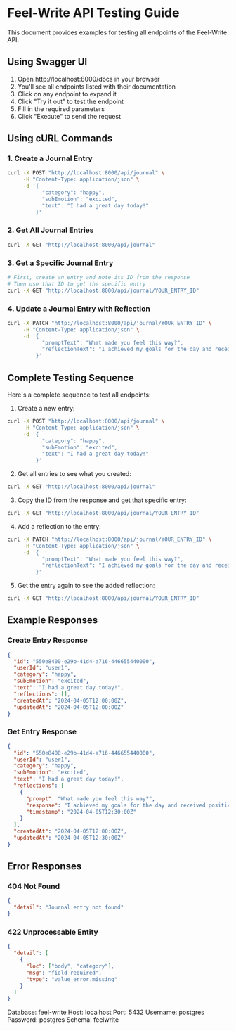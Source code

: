# Feel-Write API Testing Guide

This document provides examples for testing all endpoints of the Feel-Write API.

## Using Swagger UI

1. Open http://localhost:8000/docs in your browser
2. You'll see all endpoints listed with their documentation
3. Click on any endpoint to expand it
4. Click "Try it out" to test the endpoint
5. Fill in the required parameters
6. Click "Execute" to send the request

## Using cURL Commands

### 1. Create a Journal Entry
```bash
curl -X POST "http://localhost:8000/api/journal" \
     -H "Content-Type: application/json" \
     -d '{
           "category": "happy",
           "subEmotion": "excited",
           "text": "I had a great day today!"
         }'
```

### 2. Get All Journal Entries
```bash
curl -X GET "http://localhost:8000/api/journal"
```

### 3. Get a Specific Journal Entry
```bash
# First, create an entry and note its ID from the response
# Then use that ID to get the specific entry
curl -X GET "http://localhost:8000/api/journal/YOUR_ENTRY_ID"
```

### 4. Update a Journal Entry with Reflection
```bash
curl -X PATCH "http://localhost:8000/api/journal/YOUR_ENTRY_ID" \
     -H "Content-Type: application/json" \
     -d '{
           "promptText": "What made you feel this way?",
           "reflectionText": "I achieved my goals for the day and received positive feedback."
         }'
```

## Complete Testing Sequence

Here's a complete sequence to test all endpoints:

1. Create a new entry:
```bash
curl -X POST "http://localhost:8000/api/journal" \
     -H "Content-Type: application/json" \
     -d '{
           "category": "happy",
           "subEmotion": "excited",
           "text": "I had a great day today!"
         }'
```

2. Get all entries to see what you created:
```bash
curl -X GET "http://localhost:8000/api/journal"
```

3. Copy the ID from the response and get that specific entry:
```bash
curl -X GET "http://localhost:8000/api/journal/YOUR_ENTRY_ID"
```

4. Add a reflection to the entry:
```bash
curl -X PATCH "http://localhost:8000/api/journal/YOUR_ENTRY_ID" \
     -H "Content-Type: application/json" \
     -d '{
           "promptText": "What made you feel this way?",
           "reflectionText": "I achieved my goals for the day and received positive feedback."
         }'
```

5. Get the entry again to see the added reflection:
```bash
curl -X GET "http://localhost:8000/api/journal/YOUR_ENTRY_ID"
```

## Example Responses

### Create Entry Response
```json
{
  "id": "550e8400-e29b-41d4-a716-446655440000",
  "userId": "user1",
  "category": "happy",
  "subEmotion": "excited",
  "text": "I had a great day today!",
  "reflections": [],
  "createdAt": "2024-04-05T12:00:00Z",
  "updatedAt": "2024-04-05T12:00:00Z"
}
```

### Get Entry Response
```json
{
  "id": "550e8400-e29b-41d4-a716-446655440000",
  "userId": "user1",
  "category": "happy",
  "subEmotion": "excited",
  "text": "I had a great day today!",
  "reflections": [
    {
      "prompt": "What made you feel this way?",
      "response": "I achieved my goals for the day and received positive feedback.",
      "timestamp": "2024-04-05T12:30:00Z"
    }
  ],
  "createdAt": "2024-04-05T12:00:00Z",
  "updatedAt": "2024-04-05T12:30:00Z"
}
```

## Error Responses

### 404 Not Found
```json
{
  "detail": "Journal entry not found"
}
```

### 422 Unprocessable Entity
```json
{
  "detail": [
    {
      "loc": ["body", "category"],
      "msg": "field required",
      "type": "value_error.missing"
    }
  ]
}
```


Database: feel-write
Host: localhost
Port: 5432
Username: postgres
Password: postgres
Schema: feelwrite
